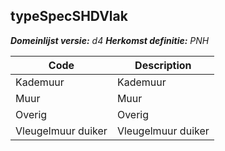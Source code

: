 ## typeSpecSHDVlak

*__Domeinlijst versie:__ d4*
*__Herkomst definitie:__ PNH*

|__Code__ |__Description__	|
|	---	|	---	|
| Kademuur | Kademuur |
| Muur | Muur |
| Overig | Overig |
| Vleugelmuur duiker | Vleugelmuur duiker |